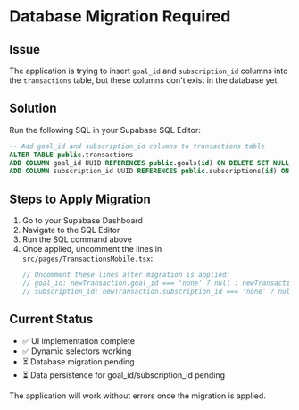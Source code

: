 # Database Migration Required

## Issue
The application is trying to insert `goal_id` and `subscription_id` columns into the `transactions` table, but these columns don't exist in the database yet.

## Solution
Run the following SQL in your Supabase SQL Editor:

```sql
-- Add goal_id and subscription_id columns to transactions table
ALTER TABLE public.transactions 
ADD COLUMN goal_id UUID REFERENCES public.goals(id) ON DELETE SET NULL,
ADD COLUMN subscription_id UUID REFERENCES public.subscriptions(id) ON DELETE SET NULL;
```

## Steps to Apply Migration

1. Go to your Supabase Dashboard
2. Navigate to the SQL Editor
3. Run the SQL command above
4. Once applied, uncomment the lines in `src/pages/TransactionsMobile.tsx`:
   ```typescript
   // Uncomment these lines after migration is applied:
   // goal_id: newTransaction.goal_id === 'none' ? null : newTransaction.goal_id,
   // subscription_id: newTransaction.subscription_id === 'none' ? null : newTransaction.subscription_id,
   ```

## Current Status
- ✅ UI implementation complete
- ✅ Dynamic selectors working
- ⏳ Database migration pending
- ⏳ Data persistence for goal_id/subscription_id pending

The application will work without errors once the migration is applied.
